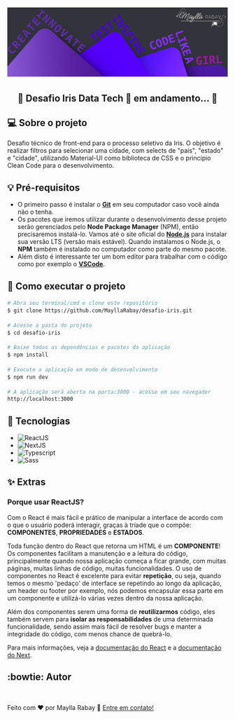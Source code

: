 <h1 align="center">
  <img alt="Create, innovate, inspire, code and test like a girl!" title="Banner" src="./public/banner.png" />
</h1>

<h2 align="center"> 
	🚧 Desafio Iris Data Tech 🚀 em andamento... 🚧
</h2>

## 💻 Sobre o projeto

Desafio técnico de front-end para o processo seletivo da Iris. O objetivo é realizar filtros para selecionar uma cidade, com selects de "país", "estado" e "cidade", utilizando Material-UI como biblioteca de CSS e o princípio Clean Code para o desenvolvimento.

## 💡 Pré-requisitos

- O primeiro passo é instalar o [**Git**](https://git-scm.com) em seu computador caso você ainda não o tenha.
- Os pacotes que iremos utilizar durante o desenvolvimento desse projeto serão gerenciados pelo **Node Package Manager** (NPM), então precisaremos instalá-lo. Vamos até o site oficial do [**Node.js**](https://nodejs.org/en/) para instalar sua versão LTS (versão mais estável). Quando instalamos o Node.js, o **NPM** também é instalado no computador como parte do mesmo pacote.
- Além disto é interessante ter um bom editor para trabalhar com o código como por exemplo o [**VSCode**](https://code.visualstudio.com/download).

## 🚀 Como executar o projeto

```bash
# Abra seu terminal/cmd e clone este repositório
$ git clone https://github.com/MayllaRabay/desafio-iris.git

# Acesse a pasta do projeto
$ cd desafio-iris

# Baixe todas as dependências e pacotes da aplicação
$ npm install

# Execute a aplicação em modo de desenvolvimento
$ npm run dev

# A aplicação será aberta na porta:3000 - acesse em seu navegador
http://localhost:3000
```

## 🔧 Tecnologias

- ![ReactJS](https://img.shields.io/badge/-ReactJS-4682b4)
- ![NextJS](https://img.shields.io/badge/-NextJS-000000)
- ![Typescript](https://img.shields.io/badge/-Typescript-155991)
- ![Sass](https://img.shields.io/badge/-Sass-ff6f9c)

## ✨ Extras

### Porque usar ReactJS?

Com o React é mais fácil e prático de manipular a interface de acordo com o que o usuário poderá interagir, graças à tríade que o compõe: **COMPONENTES**, **PROPRIEDADES** e **ESTADOS**.

Toda função dentro do React que retorna um HTML é um **COMPONENTE**! Os componentes facilitam a manutenção e a leitura do código, principalmente quando nossa aplicação começa a ficar grande, com muitas páginas, muitas linhas de código, muitas funcionalidades. O uso de componentes no React é excelente para evitar **repetição**, ou seja, quando temos o mesmo 'pedaço' de interface se repetindo ao longo da aplicação, um header ou footer por exemplo, nós podemos encapsular essa parte em um componente e utilizá-lo várias vezes dentro da nossa aplicação.

Além dos componentes serem uma forma de **reutilizarmos** código, eles também servem para **isolar as responsabilidades** de uma determinada funcionalidade, sendo assim mais fácil de resolver bugs e manter a integridade do código, com menos chance de quebrá-lo.

Para mais informações, veja a [documentação do React](https://create-react-app.dev/docs/getting-started/) e a [documentação do Next](https://nextjs.org/docs).

## :bowtie: Autor

<a href="https://github.com/mayllarabay/">
 <img src="https://avatars.githubusercontent.com/u/68441361?v=4" width="100px" alt="" />
</a>

Feito com ❤️ por Maylla Rabay 👋 [Entre em contato!](https://www.linkedin.com/in/mayllarabay/)
